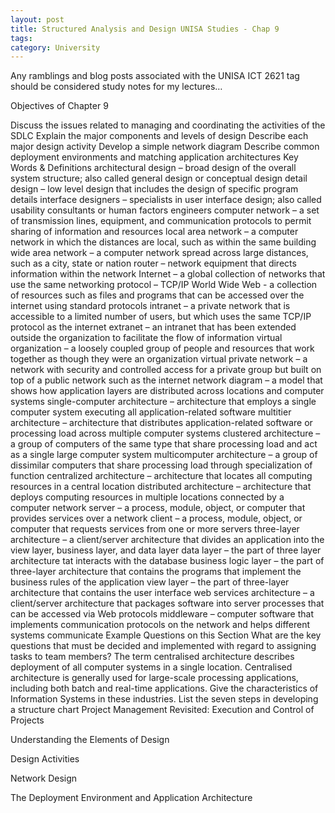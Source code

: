 ```yaml
---
layout: post
title: Structured Analysis and Design UNISA Studies - Chap 9
tags: 
category: University
---
```

Any ramblings and blog posts associated with the UNISA ICT 2621 tag should be considered study notes for my lectures…

Objectives of Chapter 9

Discuss the issues related to managing and coordinating the activities of the SDLC
Explain the major components and levels of design
Describe each major design activity
Develop a simple network diagram
Describe common deployment environments and matching application architectures
Key Words & Definitions
architectural design – broad design of the overall system structure; also called general design or conceptual design
detail design – low level design that includes the design of specific program details
interface designers – specialists in user interface design; also called usability consultants or human factors engineers
computer network – a set of transmission lines, equipment, and communication protocols to permit sharing of information and resources
local area network – a computer network in which the distances are local, such as within the same building
wide area network – a computer network spread across large distances, such as a city, state or nation
router – network equipment that directs information within the network
Internet – a global collection of networks that use the same networking protocol – TCP/IP
World Wide Web - a collection of resources such as files and programs that can be accessed over the internet using standard protocols
intranet – a private network that is accessible to a limited number of users, but which uses the same TCP/IP protocol as the internet
extranet – an intranet that has been extended outside the organization to facilitate the flow of information
virtual organization – a loosely coupled group of people and resources that work together as though they were an organization
virtual private network – a network with security and controlled access for a private group but built on top of a public network such as the internet
network diagram – a model that shows how application layers are distributed across locations and computer systems
single-computer architecture – architecture that employs a single computer system executing all application-related software
multitier architecture – architecture that distributes application-related software or processing load across multiple computer systems
clustered architecture – a group of computers of the same type that share processing load and act as a single large computer system
multicomputer architecture – a group of dissimilar computers that share processing load through specialization of function
centralized architecture – architecture that locates all computing resources in a central location
distributed architecture – architecture that deploys computing resources in multiple locations connected by a computer network
server – a process, module, object, or computer that provides services over a network
client – a process, module, object, or computer that requests services from one or more servers
three-layer architecture – a client/server architecture that divides an application into the view layer, business layer, and data layer
data layer – the part of three layer architecture tat interacts with the database
business logic layer – the part of three-layer architecture that contains the programs that implement the business rules of the application
view layer – the part of three-layer architecture that contains the user interface
web services architecture – a client/server architecture that packages software into server processes that can be accessed via Web protocols
middleware – computer software that implements communication protocols on the network and helps different systems communicate
Example Questions on this Section
What are the key questions that must be decided and implemented with regard to assigning tasks to team members?
The term centralised architecture describes deployment of all computer systems in a single location. Centralised architecture is generally used for large-scale processing applications, including both batch and real-time applications. Give the characteristics of Information Systems in these industries.
List the seven steps in developing a structure chart
Project Management Revisited: Execution and Control of Projects
 

Understanding the Elements of Design
 

Design Activities
 

Network Design
 

The Deployment Environment and Application Architecture